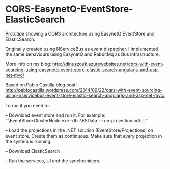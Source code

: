 CQRS-EasynetQ-EventStore-ElasticSearch
=========================================

Prototipe showing a CQRS architecture using EasynetQ EventStore and ElasticSearch. 

Originally created using NServiceBus as event dispatcher. 
I implemented the same behaviours using EasynetQ and RabbitMq as Bus infrastructure.

More info on my blog: http://dinuzzouk.azurewebsites.net/cqrs-with-event-sourcing-using-easynetq-event-store-elastic-search-angularjs-and-asp-net-mvc/  

Based on Pablo Castilla blog post:
http://pablocastilla.wordpress.com/2014/09/22/cqrs-with-event-sourcing-using-nservicebus-event-store-elastic-search-angularjs-and-asp-net-mvc/


To run it you need to:

– Download event store and run it. For example: “.\EventStore.ClusterNode.exe -db .\ESData --run-projections=ALL”

– Load the projections in the .NET solution (EventStore/Projections) on event store. Create them as continuous. Make sure that every projection in the system is running.

– Download ElasticSearch

– Run the services, UI and the synchronicers.
